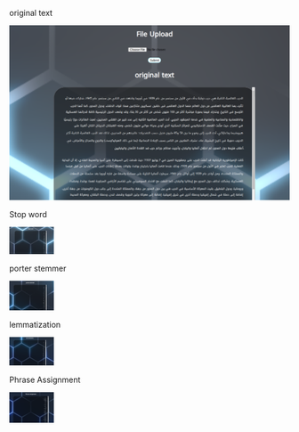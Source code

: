 original text

<img src ="./img/1.png" width="800px">


Stop word

<img src ="./img/2.png" width="80px">

porter stemmer

<img src ="./img/3.png" width="80px">

lemmatization

<img src ="./img/4.png" width="80px">

Phrase Assignment

<img src ="./img/5.png" width="80px">
